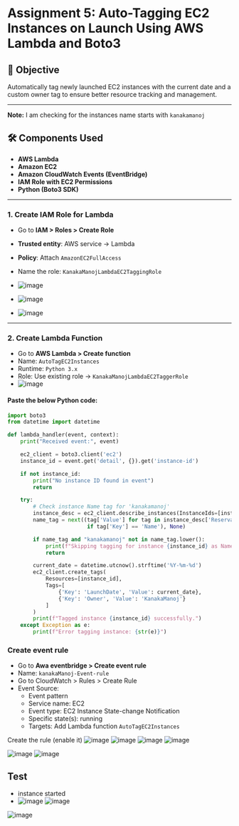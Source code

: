 
# Assignment 5: Auto-Tagging EC2 Instances on Launch Using AWS Lambda and Boto3

## 📌 Objective

Automatically tag newly launched EC2 instances with the current date and a custom owner tag to ensure better resource tracking and management.

---
**Note:** I am checking for the instances name starts with `kanakamanoj`
## 🛠️ Components Used

- **AWS Lambda**
- **Amazon EC2**
- **Amazon CloudWatch Events (EventBridge)**
- **IAM Role with EC2 Permissions**
- **Python (Boto3 SDK)**

---

### 1. **Create IAM Role for Lambda**

- Go to **IAM > Roles > Create Role**
- **Trusted entity**: AWS service → Lambda
- **Policy**: Attach `AmazonEC2FullAccess`
- Name the role: `KanakaManojLambdaEC2TaggingRole`
- ![image](https://github.com/user-attachments/assets/1b11d6e7-09c8-41fb-925a-c9c1a7ff482a)
- ![image](https://github.com/user-attachments/assets/40a9f25d-779d-4172-bda1-d78b54b06008)

- ![image](https://github.com/user-attachments/assets/1ee5d7ee-b67d-4997-9d70-72a003bb5140)




---

### 2. **Create Lambda Function**

- Go to **AWS Lambda > Create function**
- Name: `AutoTagEC2Instances`
- Runtime: `Python 3.x`
- Role: Use existing role → `KanakaManojLambdaEC2TaggerRole`
- ![image](https://github.com/user-attachments/assets/6ed1b000-a38f-4332-8fb1-f2bcf6bd1511)


#### Paste the below Python code:

```python
import boto3
from datetime import datetime

def lambda_handler(event, context):
    print("Received event:", event)

    ec2_client = boto3.client('ec2')
    instance_id = event.get('detail', {}).get('instance-id')

    if not instance_id:
        print("No instance ID found in event")
        return

    try:
        # Check instance Name tag for 'kanakamanoj'
        instance_desc = ec2_client.describe_instances(InstanceIds=[instance_id])
        name_tag = next((tag['Value'] for tag in instance_desc['Reservations'][0]['Instances'][0].get('Tags', [])
                         if tag['Key'] == 'Name'), None)

        if name_tag and "kanakamanoj" not in name_tag.lower():
            print(f"Skipping tagging for instance {instance_id} as Name tag doesn't contain 'kanakamanoj'")
            return

        current_date = datetime.utcnow().strftime('%Y-%m-%d')
        ec2_client.create_tags(
            Resources=[instance_id],
            Tags=[
                {'Key': 'LaunchDate', 'Value': current_date},
                {'Key': 'Owner', 'Value': 'KanakaManoj'}
            ]
        )
        print(f"Tagged instance {instance_id} successfully.")
    except Exception as e:
        print(f"Error tagging instance: {str(e)}")
```
### Create event rule 
- Go to **Awa eventbridge > Create event rule**
- Name: `kanakaManoj-Event-rule`
- Go to CloudWatch > Rules > Create Rule
- Event Source:
    - Event pattern
    - Service name: EC2
    - Event type: EC2 Instance State-change Notification
    - Specific state(s): running
    - Targets: Add Lambda function `AutoTagEC2Instances`

Create the rule (enable it)
![image](https://github.com/user-attachments/assets/2b82798c-5602-46f3-9066-16ff2f92bc22)
![image](https://github.com/user-attachments/assets/872b73c8-4264-4305-919c-ed0f1635fa35)
![image](https://github.com/user-attachments/assets/c4c91c3d-ced5-42e2-86c1-5c4ddea2c7ba)
![image](https://github.com/user-attachments/assets/54e46ada-ca53-41e2-b823-d80349c328dd)

![image](https://github.com/user-attachments/assets/e3ddbc0c-49fc-4284-8564-17c6951ecfc7)
![image](https://github.com/user-attachments/assets/8ce96b0a-9ee7-4461-abd2-66b90d5d7371)

## Test
- instance started
- ![image](https://github.com/user-attachments/assets/9becc98e-6ccc-476f-9e91-8395dae5a03e)
![image](https://github.com/user-attachments/assets/5e07b984-e9d1-4abf-b23c-45ec24a3690a)

![image](https://github.com/user-attachments/assets/32e9f6af-14af-4ea7-8752-e71fd409ec23)

